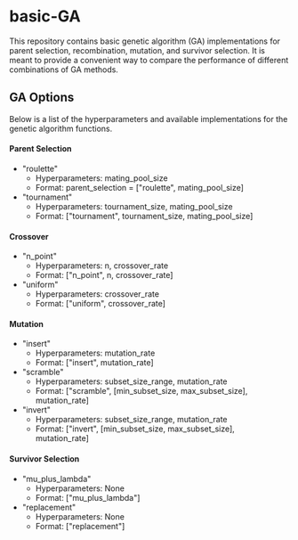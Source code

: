 # basic-GA
This repository contains basic genetic algorithm (GA) implementations for parent selection, recombination, mutation, and survivor selection. It is meant to provide a convenient way to compare the performance of different combinations of GA methods.

## GA Options

Below is a list of the hyperparameters and available implementations for the genetic algorithm functions.

#### Parent Selection
- "roulette"
    - Hyperparameters: mating_pool_size
    - Format: parent_selection = ["roulette", mating_pool_size]
- "tournament"
    - Hyperparameters: tournament_size, mating_pool_size
    - Format: ["tournament", tournament_size, mating_pool_size]

#### Crossover
- "n_point"
    - Hyperparameters: n, crossover_rate
    - Format: ["n_point", n, crossover_rate]
- "uniform"
    - Hyperparameters: crossover_rate
    - Format: ["uniform", crossover_rate]

#### Mutation
- "insert"
    - Hyperparameters: mutation_rate
    - Format: ["insert", mutation_rate]
- "scramble"
    - Hyperparameters: subset_size_range, mutation_rate
    - Format: ["scramble", [min_subset_size, max_subset_size], mutation_rate]
- "invert"
    - Hyperparameters: subset_size_range, mutation_rate
    - Format: ["invert", [min_subset_size, max_subset_size], mutation_rate]

#### Survivor Selection
- "mu_plus_lambda"
    - Hyperparameters: None
    - Format: ["mu_plus_lambda"]
- "replacement"
    - Hyperparameters: None
    - Format: ["replacement"]
